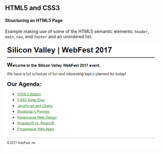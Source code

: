 ## HTML5 and CSS3 

#### Structuring an HTML5 Page

Example making use of some of the HTML5 semantic elements: `header`, `main`, `nav`, and `footer` and an unordered list.

![Example](/murach-html5-css3/ch-4/ch-4-screenshot.png "")
